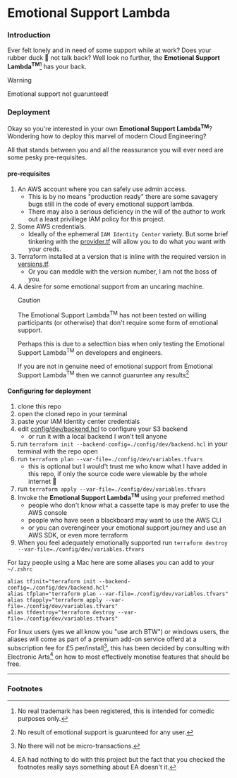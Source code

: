 # Emotional Support Lambda

### Introduction

Ever felt lonely and in need of some support while at work? Does your rubber duck 🐣 not talk back? Well look no further, the **Emotional Support Lambda<sup>TM</sup>**[^1] has your back. 

> [!WARNING]
> Emotional support not guarunteed! 

### Deployment
Okay so you're interested in your own **Emotional Support Lambda<sup>TM</sup>**? Wondering how to deploy this marvel of modern Cloud Engineering?

All that stands between you and all the reassurance you will ever need are some pesky pre-requisites.

#### pre-requisites

1. An AWS account where you can safely use admin access.
    - This is by no means "production ready" there are some savagery bugs still in the code of every emotional support lambda.
    - There may also a serious deficiency in the will of the author to work out a least privillege IAM policy for this project.
1. Some AWS credentials.
    - Ideally of the ephemeral `IAM Identity Center` variety. But some brief tinkering with the [provider.tf](./provider.tf) will allow you to do what you want with your creds.
1. Terraform installed at a version that is inline with the required version in [versions.tf](./versions.tf).
    - Or you can meddle with the version number, I am not the boss of you.
1. A desire for some emotional support from an uncaring machine.
      > [!CAUTION]
      > The Emotional Support Lambda<sup>TM</sup> has not been tested on willing participants (or otherwise) that don't require some form of emotional support.
      >
      > Perhaps this is due to a selecttion bias when only testing the Emotional Support Lambda<sup>TM</sup> on developers and engineers.
      >
      > If you are not in genuine need of emotional support from Emotional Support Lambda<sup>TM</sup> then we cannot guaruntee any results[^2]

#### Configuring for deployment

1. clone this repo
1. open the cloned repo in your terminal
1. paste your IAM Identity center credentials
1. edit [config/dev/backend.hcl](config/dev/backend.hcl) to configure your S3 backend
    - or run it with a local backend I won't tell anyone
1. run `terraform init --backend-config=./config/dev/backend.hcl` in your terminal with the repo open
1. run `terraform plan --var-file=./config/dev/variables.tfvars`
    - this is optional but I would't trust me who know what I have added in this repo, if only the source code were viewable by the whole internet 🤔
1. run `terraform apply --var-file=./config/dev/variables.tfvars`
1. Invoke the **Emotional Support Lambda<sup>TM</sup>** using your preferred method
    - people who don't know what a cassette tape is may prefer to use the AWS console
    - people who have seen a blackboard may want to use the AWS CLI
    - or you can overengineer your emotional support journey and use an AWS SDK, or even more terraform
1. When you feel adequately emotionally supported run `terraform destroy --var-file=./config/dev/variables.tfvars`

For lazy people using a Mac here are some aliases you can add to your `~/.zshrc`
```shell
alias tfinit="terraform init --backend-config=./config/dev/backend.hcl"
alias tfplan="terraform plan --var-file=./config/dev/variables.tfvars"
alias tfapply="terraform apply --var-file=./config/dev/variables.tfvars"
alias tfdestroy="terraform destroy --var-file=./config/dev/variables.tfvars"
```
For linux users (yes we all know you "use arch BTW") or windows users, the aliases will come as part of a premium add-on service offerd at a subscription fee for £5 per/install[^3], this has been decided by consulting with Electronic Arts[^4] on how to most effectively monetise features that should be free.

---
### Footnotes

[^1]: No real trademark has been registered, this is intended for comedic purposes only.
[^2]: No result of emotional support is guarunteed for any user.
[^3]: No there will not be micro-transactions.
[^4]: EA had nothing to do with this project but the fact that you checked the footnotes really says something about EA doesn't it.
